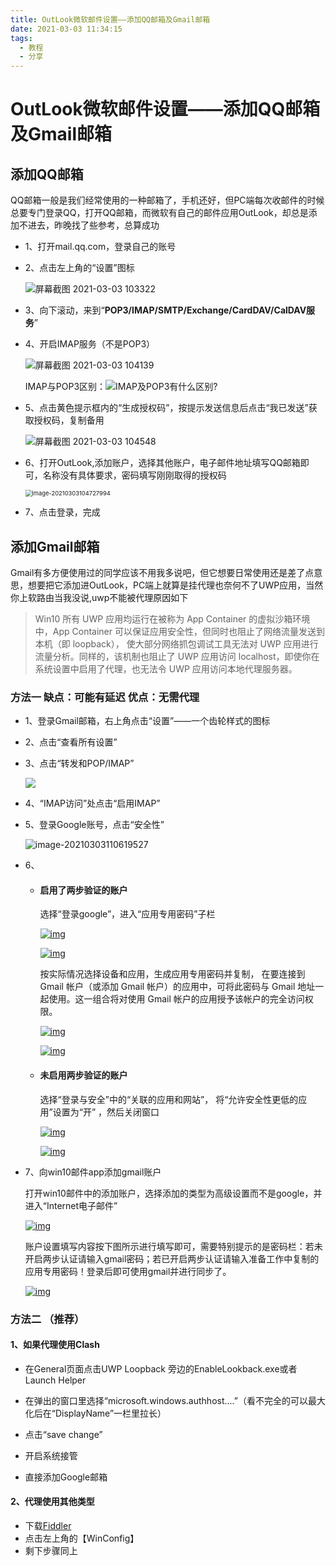 ```yaml
---
title: OutLook微软邮件设置——添加QQ邮箱及Gmail邮箱
date: 2021-03-03 11:34:15
tags: 
  - 教程
  - 分享
---
```


# OutLook微软邮件设置——添加QQ邮箱及Gmail邮箱

## 添加QQ邮箱

QQ邮箱一般是我们经常使用的一种邮箱了，手机还好，但PC端每次收邮件的时候总要专门登录QQ，打开QQ邮箱，而微软有自己的邮件应用OutLook，却总是添加不进去，昨晚找了些参考，总算成功

* 1、打开mail.qq.com，登录自己的账号

* 2、点击左上角的“设置”图标

  ![屏幕截图 2021-03-03 103322](https://gitee.com/augustusxue/augustu_image/raw/master/img/20210303103822.png)

* 3、向下滚动，来到“**POP3/IMAP/SMTP/Exchange/CardDAV/CalDAV服务**”

* 4、开启IMAP服务（不是POP3）

  ![屏幕截图 2021-03-03 104139](https://gitee.com/augustusxue/augustu_image/raw/master/img/20210303104240.png)

  IMAP与POP3区别：![IMAP及POP3有什么区别?](http://nos.netease.com/help/588fcc36fc540643d84c80addabb00ec.jpg)

* 5、点击黄色提示框内的“生成授权码”，按提示发送信息后点击“我已发送”获取授权码，复制备用

  ![屏幕截图 2021-03-03 104548](https://gitee.com/augustusxue/augustu_image/raw/master/img/20210303104557.png)

* 6、打开OutLook,添加账户，选择其他账户，电子邮件地址填写QQ邮箱即可，名称没有具体要求，密码填写刚刚取得的授权码

  <img src="https://gitee.com/augustusxue/augustu_image/raw/master/img/20210303104728.png" alt="image-20210303104727994" style="zoom: 67%;" />

* 7、点击登录，完成

## 添加Gmail邮箱

Gmail有多方便使用过的同学应该不用我多说吧，但它想要日常使用还是差了点意思，想要把它添加进OutLook，PC端上就算是挂代理也奈何不了UWP应用，当然你上软路由当我没说,uwp不能被代理原因如下

> Win10 所有 UWP 应用均运行在被称为 App Container 的虚拟沙箱环境中，App Container 可以保证应用安全性，但同时也阻止了网络流量发送到本机（即 loopback）， 使大部分网络抓包调试工具无法对 UWP 应用进行流量分析。同样的，该机制也阻止了 UWP 应用访问 localhost，即使你在系统设置中启用了代理，也无法令 UWP 应用访问本地代理服务器。



### 方法一 缺点：可能有延迟 优点：无需代理

* 1、登录Gmail邮箱，右上角点击“设置”——一个齿轮样式的图标

* 2、点击“查看所有设置”

* 3、点击“转发和POP/IMAP”

  ![](https://gitee.com/augustusxue/augustu_image/raw/master/img/20210303111050.png)

* 4、“IMAP访问”处点击“启用IMAP”

* 5、登录Google账号，点击“安全性”

  ![image-20210303110619527](https://gitee.com/augustusxue/augustu_image/raw/master/img/20210303110619.png)

* 6、

  * #### 启用了两步验证的账户

    选择“登录google”，进入“应用专用密码”子栏

    [![img](https://gitee.com/augustusxue/augustu_image/raw/master/img/20210303111415.jpeg)](https://pdf-lib.org/Images/UpLoadImages/2020112172149620.jpg)

    [![img](https://gitee.com/augustusxue/augustu_image/raw/master/img/20210303111412.jpeg)](https://pdf-lib.org/Images/UpLoadImages/2020112172159683.jpg)

    按实际情况选择设备和应用，生成应用专用密码并复制， 在要连接到 Gmail 帐户（或添加 Gmail 帐户）的应用中，可将此密码与 Gmail 地址一起使用。这一组合将对使用 Gmail 帐户的应用授予该帐户的完全访问权限。

    [![img](https://gitee.com/augustusxue/augustu_image/raw/master/img/20210303111407.jpeg)](https://pdf-lib.org/Images/UpLoadImages/2020112172231870.jpg)

    [![img](https://gitee.com/augustusxue/augustu_image/raw/master/img/20210303111402.jpeg)](https://pdf-lib.org/Images/UpLoadImages/2020112172240370.jpg)

  * #### 未启用两步验证的账户

    选择“登录与安全”中的“关联的应用和网站”， 将“允许安全性更低的应用”设置为“开” ，然后关闭窗口

    [![img](https://gitee.com/augustusxue/augustu_image/raw/master/img/20210303111509.jpeg)](https://pdf-lib.org/Images/UpLoadImages/2020112172035495.jpg)

    [![img](https://gitee.com/augustusxue/augustu_image/raw/master/img/20210303111512.jpeg)](https://pdf-lib.org/Images/UpLoadImages/2020112172043230.jpg)

* 7、向win10邮件app添加gmail账户

  打开win10邮件中的添加账户，选择添加的类型为高级设置而不是google，并进入“Internet电子邮件”

  [![img](https://pdf-lib.org/Images/UpLoadImages/2020112172322574.jpg)](https://pdf-lib.org/Images/UpLoadImages/2020112172322574.jpg)

  账户设置填写内容按下图所示进行填写即可，需要特别提示的是密码栏：若未开启两步认证请输入gmail密码；若已开启两步认证请输入准备工作中复制的应用专用密码！登录后即可使用gmail并进行同步了。

  [![img](https://gitee.com/augustusxue/augustu_image/raw/master/img/20210303111644.jpeg)](https://pdf-lib.org/Images/UpLoadImages/202011217252411.jpg)

### 方法二 （推荐）

#### 1、如果代理使用Clash

* 在General页面点击UWP Loopback 旁边的EnableLookback.exe或者Launch Helper

* 在弹出的窗口里选择“microsoft.windows.authhost.…”（看不完全的可以最大化后在“DisplayName”一栏里拉长）
* 点击“save change”
* 开启系统接管
* 直接添加Google邮箱

#### 2、代理使用其他类型

* 下载[Fiddler](https://www.telerik.com/fiddler)
* 点击左上角的【WinConfig】
* 剩下步骤同上





